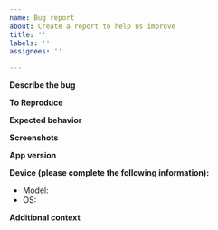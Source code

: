 ```yaml
---
name: Bug report
about: Create a report to help us improve
title: ''
labels: ''
assignees: ''

---
```


<!-- Please search open and closed issues to avoid duplicates. Maybe what you want has already been discussed or is mentioned in the readme.
If you want to report more issues / bugs, open multiple issues (one for each).
If you're interested, you can read the following useful text about effective bug reporting (a bit longer read): https://www.chiark.greenend.org.uk/~sgtatham/bugs.html -->

**Describe the bug**
<!-- A clear and concise description of what the bug is. -->

**To Reproduce**
<!-- If possible, provide clear steps to reproduce the behavior, e.g.:
1. Go to '...'
2. Click on '....'
3. Scroll down to '....'
4. See error
-->

**Expected behavior**
<!-- A clear and concise description of what you expected to happen. -->

**Screenshots**
<!-- ONLY if applicable and helpful, add screenshots to help explain your problem.
If you add screenshots, reduce the size or use thumbnails to keep the issue nicely readable. -->

**App version**
<!-- Which version of this app is affected? If you build the app yourself, please specify the latest commit included in the build -->

**Device (please complete the following information):**
 - Model: <!-- [e.g. Samsung Galaxy S9] -->
 - OS: <!-- [e.g. Android 10] (add details if you are not using a version provided by the device manufacturer) -->

**Additional context**
<!-- Add any other context about the problem here. -->
